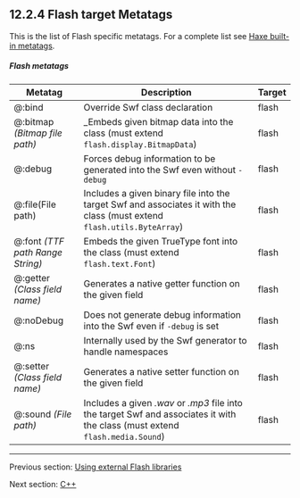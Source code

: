 ## 12.2.4 Flash target Metatags

This is the list of Flash specific metatags. For a complete list see [Haxe built-in metatags](cr-metadata.md).

##### Flash metatags
 
 Metatag  |  Description   |  Target 
 --- | --- | ---
@:bind   |  Override Swf class declaration   |  flash 
@:bitmap _(Bitmap file path)_   |  _Embeds given bitmap data into the class (must extend <code>flash.display.BitmapData</code>)    |  flash 
@:debug   |  Forces debug information to be generated into the Swf even without <code>-debug</code>    |  flash 
@:file(File path)   |  Includes a given binary file into the target Swf and associates it with the class (must extend <code>flash.utils.ByteArray</code>)   |  flash 
@:font _(TTF path Range String)_   |  Embeds the given TrueType font into the class (must extend <code>flash.text.Font</code>)   |  flash 
@:getter _(Class field name)_   |  Generates a native getter function on the given field    |  flash 
@:noDebug  |  Does not generate debug information into the Swf even if <code>-debug</code> is set    |  flash 
@:ns   |  Internally used by the Swf generator to handle namespaces    |  flash 
@:setter _(Class field name)_   |  Generates a native setter function on the given field    |  flash 
@:sound _(File path)_   |  Includes a given _.wav_ or _.mp3_ file into the target Swf and associates it with the class (must extend <code>flash.media.Sound</code>)   |  flash

---

Previous section: [Using external Flash libraries](target-flash-external-libraries.md)

Next section: [C++](target-cpp.md)